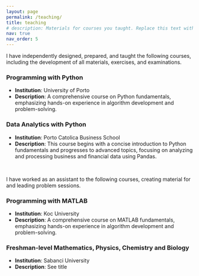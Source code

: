 ```yaml
---
layout: page
permalink: /teaching/
title: teaching
# description: Materials for courses you taught. Replace this text with your description.
nav: true
nav_order: 5
---
```


I have independently designed, prepared, and taught the following courses, including the development of all materials, exercises, and examinations.

### Programming with Python

- **Institution**: University of Porto
- **Description**: A comprehensive course on Python fundamentals, emphasizing hands-on experience in algorithm development and problem-solving.

### Data Analytics with Python

- **Institution**: Porto Catolica Business School
- **Description**: This course begins with a concise introduction to Python fundamentals and progresses to advanced topics, focusing on analyzing and processing business and financial data using Pandas.

&nbsp;

I have worked as an assistant to the following courses, creating material for and leading problem sessions.

### Programming with MATLAB

- **Institution**: Koc University
- **Description**: A comprehensive course on MATLAB fundamentals, emphasizing hands-on experience in algorithm development and problem-solving.

### Freshman-level Mathematics, Physics, Chemistry and Biology

- **Institution**: Sabanci University
- **Description**: See title
